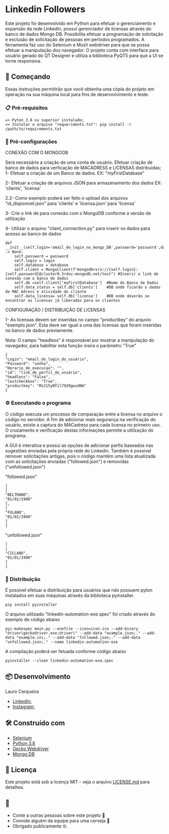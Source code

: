 # Linkedin Followers

Este projeto foi desenvolvido em Python para efetuar o gerenciamento e expansão da rede Linkedin, possui gerenciador de licensas através do banco de dados Mongo DB. Possibilita efetuar a programação de solcitação e exclusão de solicitação de pessoas em períodos programados. A ferramenta faz uso do Selenium e Mozil webdriver para que se possa efetuar a manipulação dos navegador.
O projeto conta com interface para usuário gerado do QT Designer e utiliza a biblioteca PyQT5 para que a UI se torne responsiva. 

## 🚀 Começando

Essas instruções permitirão que você obtenha uma cópia do projeto em operação na sua máquina local para fins de desenvolvimento e teste.

### 📋 Pré-requisitos

```
=> Pyton 3.8 ou superior instalado;
=> Instalar o arquivo "requeriments.txt": pip install -r /path/to/requirements.txt
```

### 🔧 Pré-configurações

CONEXÃO COM O MONGODB

Será necessário a criação de uma conta de usuário. Efetuar criação de banco de dados para verficação de MACADRESS e LICENSAS distribuidas;
1- Efetuar a criação de um Banco de dados. EX:  "myFirstDatabase"

2- Efetuar a criação de arquivos JSON para armazenamento dos dados EX: 'clients', 'licensa'

2.2- Como exemplo poderá ser feito o upload dos arquivos "id_disponível.json" para 'clients' e 'licensa.json' para 'licensa'


3- Crie o link de para conexão com o MongoDB conforme a versão de utilização

4- Utilizar o arquivo "client_connection.py" para inserir os dados para acesso ao banco de dados

```
def __init__(self,login='email_de_login_no_mongo_DB',password='password',database='myFirstDatabase') -> None:
    self.password = password
    self.login = login
    self.database = database
    self.client = MongoClient(f"mongodb+srv://{self.login}:{self.password}@cluster0.3rdov.mongodb.net/test") #Inserir o link de conexão com o banco de dados
    self.db =self.client['myFirstDatabase']  #Nome do Banco de Dados 
    self.data_status = self.db['clients']    #DB onde ficarão o dados de MAC Adress e atividade do cliente
    self.data_licensa= self.db['licensa']    #DB onde deverão se encontrar as licensas já liberadas para os clientes

```

CONFIGURAÇÃO / DISTRIBUIÇÃO DE LICENSAS 

1- As licensas devem ser inseridas  no campo "productkey" do arquvio "exemplo.json". Esta deve ser igual a uma das licensas que foram inseridas no banco de dados previamente. 

Nota: O campo "headless" é responsável por mostrar a manipulação do navegador, para habilitar esta função insira o parâmetro "True"


```
{
"Login": "email_de_login_do_usuário",
"Password": "senha",
"Horario_de_execucao": "",
"id": "link_de_perfil_do_usuário",
"headless": "False", 
"lastcheckbox": "True",
"productkey": "Ms215yNTil7920gwxdNA"
}

```

### ⚙️ Executando o programa

O código executa um processo de comparação entre a licensa no arquivo o código no servidor. A fim de adicionar mais segurança na verificação do usuário, existe a captura do MACadress para cada licensa no primeiro uso. O cruzamento e verificação destas informações permite a utilização do programa. 


A GUI é interativa e possui as opções de adicionar perfis baseados nas sugestões enviadas pela própria rede do Linkedin. Também é possivel remover solicitações antigas, pois o código mantém uma lista atualizada com as solicitações enviadas ("followed.json") e removidas ("unfollowed.json")

"followed.json"
```
[
[
"BELTRANO",
"01/01/1900"
],
[
"FULANO",
"01/01/1900"
]
]

```

"unfollowed.json"
```
[
[
"CICLANO",
"01/01/1900"
]
]

```
### 📨 Distribuição

É possivel efetuar a distribuição para usuários que não possuem pyton instalados em suas máquinas através da biblioteca pyinstaller. 

```
pip install pyinstaller 

```

O arquivo utilizado "linkedin-automation-exe.spec" foi criado através do exemplo de código abaixo

```
pyi-makespec main.py --onefile --icon=icon.ico --add-binary "driver\geckodriver.exe;driver\" --add-data "example.json;." --add-data "example.ini;." --add-data "followed.json;." --add-data "unfollowed.json;." --name linkedin-automation-exe

```

A compilação poderá ser fetuada conforme código abaixo

```
pyinstaller --clean linkedin-automation-exe.spec

```


## 📦 Desenvolvimento

Lauro Cerqueira
* [LinkedIn:](https://www.linkedin.com/in/lauro-cerqueira-70473568/)
* [Instagram:](laurorcerqueira)

## 🛠️ Construído com

* [Selenium](https://www.selenium.dev/documentation/webdriver/)
* [Python 3.8](https://www.python.org/downloads/release/python-380/)
* [Gecko Webdriver](https://github.com/mozilla/geckodriver/releases) 
* [Mongo DB](https://www.mongodb.com/)


## 📄 Licença

Este projeto está sob a licença MIT - veja o arquivo [LICENSE.md](https://github.com/usuario/projeto/licenca) para detalhes.

## 🎁 

* Conte a outras pessoas sobre este projeto 📢
* Convide alguém da equipe para uma cerveja 🍺 
* Obrigado publicamente 🤓.

